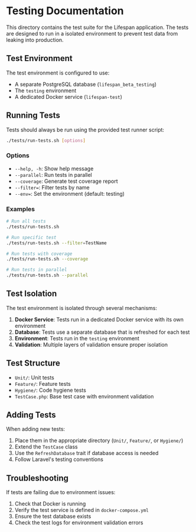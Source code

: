 # Testing Documentation

This directory contains the test suite for the Lifespan application. The tests are designed to run in a isolated environment to prevent test data from leaking into production.

## Test Environment

The test environment is configured to use:
- A separate PostgreSQL database (`lifespan_beta_testing`)
- The `testing` environment
- A dedicated Docker service (`lifespan-test`)

## Running Tests

Tests should always be run using the provided test runner script:

```bash
./tests/run-tests.sh [options]
```

### Options

- `--help, -h`: Show help message
- `--parallel`: Run tests in parallel
- `--coverage`: Generate test coverage report
- `--filter=`: Filter tests by name
- `--env=`: Set the environment (default: testing)

### Examples

```bash
# Run all tests
./tests/run-tests.sh

# Run specific test
./tests/run-tests.sh --filter=TestName

# Run tests with coverage
./tests/run-tests.sh --coverage

# Run tests in parallel
./tests/run-tests.sh --parallel
```

## Test Isolation

The test environment is isolated through several mechanisms:

1. **Docker Service**: Tests run in a dedicated Docker service with its own environment
2. **Database**: Tests use a separate database that is refreshed for each test
3. **Environment**: Tests run in the `testing` environment
4. **Validation**: Multiple layers of validation ensure proper isolation

## Test Structure

- `Unit/`: Unit tests
- `Feature/`: Feature tests
- `Hygiene/`: Code hygiene tests
- `TestCase.php`: Base test case with environment validation

## Adding Tests

When adding new tests:

1. Place them in the appropriate directory (`Unit/`, `Feature/`, or `Hygiene/`)
2. Extend the `TestCase` class
3. Use the `RefreshDatabase` trait if database access is needed
4. Follow Laravel's testing conventions

## Troubleshooting

If tests are failing due to environment issues:

1. Check that Docker is running
2. Verify the test service is defined in `docker-compose.yml`
3. Ensure the test database exists
4. Check the test logs for environment validation errors 
